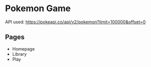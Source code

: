 # Pokemon Game

API used: https://pokeapi.co/api/v2/pokemon?limit=100000&offset=0

## Pages
- Homepage
- Library
- Play
